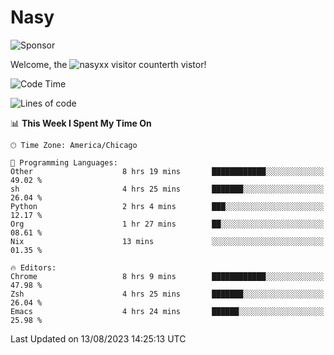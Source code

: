 # Nasy

<!--
<p align="center">
<img height="200" src="https://github-readme-stats.vercel.app/api?username=nasyxx&count_private=true&show_icons=true&theme=dracula&include_all_commits=true"/>
<img height="200" src="https://github-readme-stats.vercel.app/api/top-langs/?username=nasyxx&theme=dracula&hide=html,jupyter+notebook&count_private=true&show_icons=true"/>
</p>

  
----------------
-->

![Sponsor](https://img.shields.io/static/v1.svg?label=Sponsor&message=%E2%9D%A4&logo=GitHub&style=flat&color=pink)
 
Welcome, the ![nasyxx visitor counter](https://count.getloli.com/get/@nasyxx?theme=rule34)th vistor!
 
<!--START_SECTION:waka-->
![Code Time](http://img.shields.io/badge/Code%20Time-3%2C637%20hrs%2052%20mins-blue)

![Lines of code](https://img.shields.io/badge/From%20Hello%20World%20I%27ve%20Written-6.3%20million%20lines%20of%20code-blue)

📊 **This Week I Spent My Time On** 

```text
🕑︎ Time Zone: America/Chicago

💬 Programming Languages: 
Other                    8 hrs 19 mins       ████████████░░░░░░░░░░░░░   49.02 % 
sh                       4 hrs 25 mins       ███████░░░░░░░░░░░░░░░░░░   26.04 % 
Python                   2 hrs 4 mins        ███░░░░░░░░░░░░░░░░░░░░░░   12.17 % 
Org                      1 hr 27 mins        ██░░░░░░░░░░░░░░░░░░░░░░░   08.61 % 
Nix                      13 mins             ░░░░░░░░░░░░░░░░░░░░░░░░░   01.35 % 

🔥 Editors: 
Chrome                   8 hrs 9 mins        ████████████░░░░░░░░░░░░░   47.98 % 
Zsh                      4 hrs 25 mins       ███████░░░░░░░░░░░░░░░░░░   26.04 % 
Emacs                    4 hrs 24 mins       ██████░░░░░░░░░░░░░░░░░░░   25.98 % 
```


 Last Updated on 13/08/2023 14:25:13 UTC
<!--END_SECTION:waka-->

<!-- ![visitors](https://visitor-badge.laobi.icu/badge?page_id=nasyxx.nasyxx) -->
